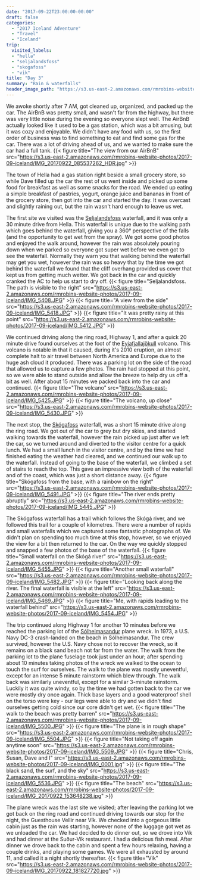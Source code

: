 ```yaml
---
date: "2017-09-22T23:00:00-00:00"
draft: false
categories:
  - "2017 Iceland Adventure"
  - "Travel"
  - "Iceland"
trip:
  visited_labels:
  - "hella"
  - "seljalandsfoss"
  - "skogafoss"
  - "vik"
title: "Day 3"
summary: "Rain & waterfalls"
header_image_path: "https://s3.us-east-2.amazonaws.com/rmrobins-website-photos/2017-09-iceland/IMG_5455.JPG"
---
```


We awoke shortly after 7 AM, got cleaned up, organized, and packed up the car. The AirBnB was pretty small, and wasn't far from the highway, but there was very little noise during the evening so everyone slept well. The AirBnB actually looked like it used to be a gas station, which was a bit amusing, but it was cozy and enjoyable. We didn't have any food with us, so the first order of business was to find something to eat and find some gas for the car. There was a lot of driving ahead of us, and we wanted to make sure the car had a full tank.
{{< figure title="The view from our AirBnB" src="https://s3.us-east-2.amazonaws.com/rmrobins-website-photos/2017-09-iceland/IMG_20170922_085537262_HDR.jpg" >}}

The town of Hella had a gas station right beside a small grocery store, so while Dave filled up the car the rest of us went inside and picked up some food for breakfast as well as some snacks for the road. We ended up eating a simple breakfast of pastries, yogurt, orange juice and bananas in front of the grocery store, then got into the car and started the day. It was overcast and slightly raining out, but the rain wasn't hard enough to leave us wet.

The first site we visited was the [Seljalandsfoss](https://en.wikipedia.org/wiki/Seljalandsfoss) waterfall, and it was only a 30 minute drive from Hella. This waterfall is unique due to the walking path which goes behind the waterfall, giving you a 360° perspective of the falls (and the opportunity to get wet from the spray). We got some good photos and enjoyed the walk around, however the rain was absolutely pouring down when we parked so everyone got super wet before we even got to see the waterfall. Normally they warn you that walking behind the waterfall may get you wet, however the rain was so heavy that by the time we got behind the waterfall we found that the cliff overhang provided us cover that kept us from getting much wetter. We got back in the car and quickly cranked the AC to help us start to dry off.
{{< figure title="Seljalandsfoss. The path is visible to the right" src="https://s3.us-east-2.amazonaws.com/rmrobins-website-photos/2017-09-iceland/IMG_5408.JPG" >}}
{{< figure title="A view from the side" src="https://s3.us-east-2.amazonaws.com/rmrobins-website-photos/2017-09-iceland/IMG_5418.JPG" >}}
{{< figure title="It was pretty rainy at this point" src="https://s3.us-east-2.amazonaws.com/rmrobins-website-photos/2017-09-iceland/IMG_5412.JPG" >}}

We continued driving along the ring road, Highway 1, and after a quick 20 minute drive found ourselves at the foot of the [Eyjafjallajökull](https://en.wikipedia.org/wiki/Eyjafjallaj%C3%B6kull) volcano. This volcano is notable in that it caused, during it's 2010 eruption, an almost complete halt to air travel between North America and Europe due to the huge ash cloud it produced. There was a parking lot on the side of the road that allowed us to capture a few photos. The rain had stopped at this point, so we were able to stand outside and allow the breeze to help dry us off a bit as well. After about 15 minutes we packed back into the car and continued.
{{< figure title="The volcano" src="https://s3.us-east-2.amazonaws.com/rmrobins-website-photos/2017-09-iceland/IMG_5425.JPG" >}}
{{< figure title="The volcano, up close" src="https://s3.us-east-2.amazonaws.com/rmrobins-website-photos/2017-09-iceland/IMG_5430.JPG" >}}

The next stop, the [Skógafoss](https://en.wikipedia.org/wiki/Sk%C3%B3gafoss) waterfall, was a short 15 minute drive along the ring road. We got out of the car to grey but dry skies, and started walking towards the waterfall, however the rain picked up just after we left the car, so we turned around and diverted to the visitor centre for a quick lunch. We had a small lunch in the visitor centre, and by the time we had finished eating the weather had cleared, and we continued our walk up to the waterfall. Instead of going to the base of the waterfall, we climbed a set of stairs to reach the top. This gave an impressive view both of the waterfall and of the coast, which was just a short distance away.
{{< figure title="Skógafoss from the base, with a rainbow on the right" src="https://s3.us-east-2.amazonaws.com/rmrobins-website-photos/2017-09-iceland/IMG_5491.JPG" >}}
{{< figure title="The river ends pretty abruptly" src="https://s3.us-east-2.amazonaws.com/rmrobins-website-photos/2017-09-iceland/IMG_5445.JPG" >}}

The Skógafoss waterfall has a trail which follows the Skógá river, and we followed this trail for a couple of kilometres. There were a number of rapids and small waterfalls which we captured some fantastic photographs of. We didn't plan on spending too much time at this stop, however, so we enjoyed the view for a bit then returned to the car. On the way we quickly stopped and snapped a few photos of the base of the waterfall.
{{< figure title="Small waterfall on the Skógá river" src="https://s3.us-east-2.amazonaws.com/rmrobins-website-photos/2017-09-iceland/IMG_5455.JPG" >}}
{{< figure title="Another small waterfall" src="https://s3.us-east-2.amazonaws.com/rmrobins-website-photos/2017-09-iceland/IMG_5482.JPG" >}}
{{< figure title="Looking back along the river. The final waterfall is visible at the left" src="https://s3.us-east-2.amazonaws.com/rmrobins-website-photos/2017-09-iceland/IMG_5469.JPG" >}}
{{< figure title="Me, with rapids leading to the waterfall behind" src="https://s3.us-east-2.amazonaws.com/rmrobins-website-photos/2017-09-iceland/IMG_5454.JPG" >}}

The trip continued along Highway 1 for another 10 minutes before we reached the parking lot of the [Sólheimasandur](https://www.lonelyplanet.com/iceland/skogar/attractions/solheimasandur/a/poi-sig/1500536/1318071) plane wreck. In 1973, a U.S. Navy DC-3 crash-landed on the beach in Sólheimasandur. The crew survived, however the U.S. Navy chose not to recover the wreck, so it remains on a black sand beach not far from the water. The walk from the parking lot to the plane fuselage took just under an hour; after spending about 10 minutes taking photos of the wreck we walked to the ocean to touch the surf for ourselves. The walk to the plane was mostly uneventful, except for an intense 5 minute rainstorm which blew through. The walk back was similarly uneventful, except for a similar 3-minute rainstorm. Luckily it was quite windy, so by the time we had gotten back to the car we were mostly dry once again. Thick base layers and a good waterproof shell on the torso were key - our legs were able to dry and we didn't find ourselves getting cold since our core didn't get wet.
{{< figure title="The walk to the beach was pretty barren" src="https://s3.us-east-2.amazonaws.com/rmrobins-website-photos/2017-09-iceland/IMG_5500.JPG" >}}
{{< figure title="The plane is in rough shape" src="https://s3.us-east-2.amazonaws.com/rmrobins-website-photos/2017-09-iceland/IMG_5504.JPG" >}}
{{< figure title="Not taking off again anytime soon" src="https://s3.us-east-2.amazonaws.com/rmrobins-website-photos/2017-09-iceland/IMG_5509.JPG" >}}
{{< figure title="Chris, Susan, Dave and I" src="https://s3.us-east-2.amazonaws.com/rmrobins-website-photos/2017-09-iceland/IMG_0001.jpg" >}}
{{< figure title="The black sand, the surf, and the sky" src="https://s3.us-east-2.amazonaws.com/rmrobins-website-photos/2017-09-iceland/IMG_5536.JPG" >}}
{{< figure title="The beach" src="https://s3.us-east-2.amazonaws.com/rmrobins-website-photos/2017-09-iceland/IMG_20170922_153648238.jpg" >}}

The plane wreck was the last site we visited; after leaving the parking lot we got back on the ring road and continued driving towards our stop for the night, the Guesthouse Vellir near Vík. We checked into a gorgeous little cabin just as the rain was starting, however none of the luggage got wet as we unloaded the car. We had decided to do dinner out, so we drove into Vík and had dinner at the Suður-Vík restaurant. I had a delicious fish meal. After dinner we drove back to the cabin and spent a few hours relaxing, having a couple drinks, and playing some games. We were all exhausted by around 11, and called it a night shortly thereafter.
{{< figure title="Vik" src="https://s3.us-east-2.amazonaws.com/rmrobins-website-photos/2017-09-iceland/IMG_20170922_181827720.jpg" >}}

